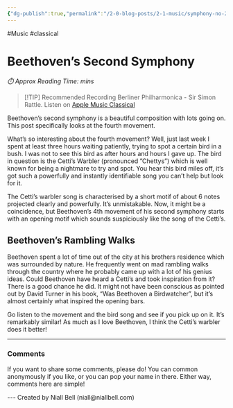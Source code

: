 ```yaml
---
{"dg-publish":true,"permalink":"/2-0-blog-posts/2-1-music/symphony-no-2-iv-op36-beethoven/","title":"Symphony No. 2 IV Op 36","hide":true,"tags":["Music","composers","classical"],"noteIcon":null,"created":"2024-04-19T00:53:02.000+03:00","updated":"2024-05-13T00:00:42.448+03:00"}
---
```


#Music #classical 
# Beethoven’s Second Symphony
<p id="reading-time" style="font-style: italic;">⏱️ Approx Reading Time:  <span id="inserted-text"></span> mins</p>

> [!TIP] Recommended Recording 
> Berliner Philharmonica - Sir Simon Rattle. Listen on [Apple Music Classical](https://classical.music.apple.com/gb/recording/ludwig-van-beethoven-1770-pp24-1458733549?l=en-GB)

Beethoven’s second symphony is a beautiful composition with lots going on. This post specifically looks at the fourth movement.

What’s so interesting about the fourth movement? Well, just last week I spent at least three hours waiting patiently, trying to spot a certain bird in a bush. I was not to see this bird as after hours and hours I gave up. The bird in question is the Cetti’s Warbler (pronounced ”Chettys”) which is well known for being a nightmare to try and spot. You hear this bird miles off, it’s got such a powerfully and instantly identifiable song you can’t help but look for it.

The Cetti’s warbler song is characterised by a short motif of about 6 notes projected clearly and powerfully. It’s unmistakable. Now, it might be a coincidence, but Beethoven’s 4th movement of his second symphony starts with an opening motif which sounds suspiciously like the song of the Cetti’s.

## Beethoven’s Rambling Walks

Beethoven spent a lot of time out of the city at his brothers residence which was surrounded by nature. He frequently went on mad rambling walks through the country where he probably came up with a lot of his genius ideas. Could Beethoven have heard a Cetti’s and took inspiration from it? There is a good chance he did. It might not have been conscious as pointed out by David Turner in his book, “Was Beethoven a Birdwatcher”, but it’s almost certainly what inspired the opening bars. 

Go listen to the movement and the bird song and see if you pick up on it. It’s remarkably similar! As much as I love Beethoven, I think the Cetti’s warbler does it better!



---
### Comments

If you want to share some comments, please do! You can common anonymously if you like, or you can pop your name in there. Either way, comments here are simple!


<div id="waline"></div>
<script type="module">
	import { init } from 'https://unpkg.com/@waline/client@v3/dist/waline.js';
	init({
	  el: '#waline',
	  serverURL: 'https://niallscavecomments.vercel.app/',
	  lang: 'en',
	});
</script>
---
Created by Niall Bell (niall@niallbell.com)